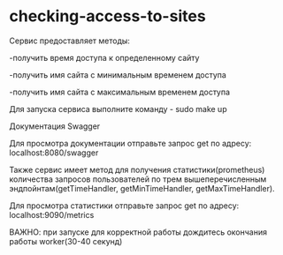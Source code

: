# checking-access-to-sites


Сервис предоставляет методы:

-получить время доступа к определенному сайту

-получить имя сайта с минимальным временем доступа

-получить имя сайта с максимальным временем доступа


Для запуска сервиса выполните команду - sudo make up

Документация Swagger

Для просмотра документации отправьте запрос get по адресу: localhost:8080/swagger

Также сервис имеет метод для получения статистики(prometheus) количества запросов пользователей 
по трем вышеперечисленным эндпойнтам(getTimeHandler, getMinTimeHandler, getMaxTimeHandler).

Для просмотра статистики отправьте запрос get по адресу: localhost:9090/metrics


ВАЖНО: при запуске для корректной работы дождитесь окончания работы worker(30-40 секунд)
